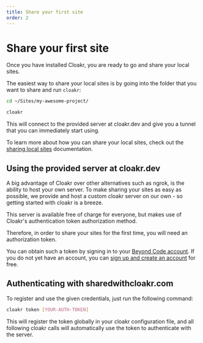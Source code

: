 ```yaml
---
title: Share your first site
order: 2
---
```


# Share your first site

Once you have installed Cloakr, you are ready to go and share your local sites.

The easiest way to share your local sites is by going into the folder that you want to share and run `cloakr`:

```bash
cd ~/Sites/my-awesome-project/

cloakr
```

This will connect to the provided server at cloakr.dev and give you a tunnel that you can immediately start using.

To learn more about how you can share your local sites, check out the [sharing local sites](/docs/cloakr/client/sharing) documentation.

## Using the provided server at cloakr.dev

A big advantage of Cloakr over other alternatives such as ngrok, is the ability to host your own server. To make sharing your sites as easy as possible, we provide and host a custom cloakr server on our own - so getting started with cloakr is a breeze.

This server is available free of charge for everyone, but makes use of Cloakr's authentication token authorization method.

Therefore, in order to share your sites for the first time, you will need an authorization token.

You can obtain such a token by signing in to your [Beyond Code account](https://beyondco.de/login). If you do not yet have an account, you can [sign up and create an account](https://beyondco.de/register) for free.

## Authenticating with sharedwithcloakr.com

To register and use the given credentials, just run the following command:

```bash
cloakr token [YOUR-AUTH-TOKEN]
```

This will register the token globally in your cloakr configuration file, and all following cloakr calls will automatically use the token to authenticate with the server.
